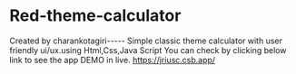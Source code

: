 # Red-theme-calculator
Created by charankotagiri-----
Simple  classic theme calculator with user friendly ui/ux.using Html,Css,Java Script
You can check by clicking below link to see the app DEMO in live.
https://jriusc.csb.app/
